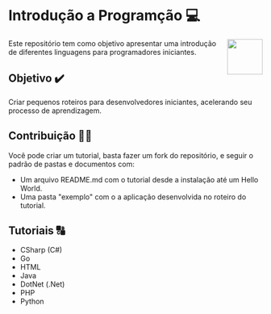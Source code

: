 # Introdução a Programção 💻
<img align="right" src="https://github.com/vuejs-norte/artworks/blob/master/png/logo-76x76.png?raw=true" width="70px;" />

Este repositório tem como objetivo apresentar uma introdução de diferentes linguagens para programadores iniciantes.

## Objetivo ✔️

Criar pequenos roteiros para desenvolvedores iniciantes, acelerando seu processo de aprendizagem.

## Contribuição 👨👩
Você pode criar um tutorial, basta fazer um fork do repositório, e seguir o padrão de pastas e documentos com:
- Um arquivo README.md com o tutorial desde a instalação até um Hello World.
- Uma pasta "exemplo" com o a aplicação desenvolvida no roteiro do tutorial.

## Tutoriais 🔠

- CSharp (C#)
- Go
- HTML
- Java
- DotNet (.Net)
- PHP
- Python